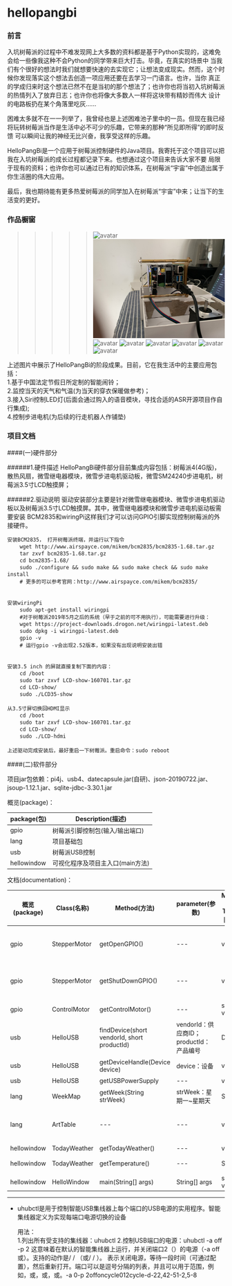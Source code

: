 # hellopangbi

### 前言

入坑树莓派的过程中不难发现网上大多数的资料都是基于Python实现的，这难免会给一些像我这种不会Python的同学带来巨大打击。毕竟，在真实的场景中
当我们有个很好的想法时我们就想要快速的去实现它；让想法变成现实。然而，这个时候你发现落实这个想法去创造一项应用还要在去学习一门语言。也许，当你
真正的学成归来时这个想法已然不在是当初的那个想法了；也许你也将当初入坑树莓派的热情列入了放弃日志；也许你也将像大多数人一样将这块带有精妙而伟大
设计的电路板扔在某个角落里吃灰……<br>

困难太多就不在一一列举了，我曾经也是上述困难池子里中的一员。但现在我已经将玩转树莓派当作是生活中必不可少的乐趣，它带来的那种“所见即所得”的即时反馈
可以瞬间让我的神经无比兴奋，我享受这样的乐趣。<br>

HelloPangBi是一个应用于树莓派控制硬件的Java项目。我寄托于这个项目可以把我在入坑树莓派的成长过程都记录下来。也想通过这个项目来告诉大家不要
局限于现有的资料；也许你也可以通过已有的知识体系，在树莓派“宇宙”中创造出属于你生活圈的伟大应用。<br>

最后，我也期待能有更多热爱树莓派的同学加入在树莓派“宇宙”中来；让当下的生活变的更好。<br>


### 作品橱窗
>>>>>![avatar](./makerimage/20201220成品.jpg)
>>>>>![avatar](./makerimage/20201220作品图1.jpg)
>>>>>![avatar](./makerimage/20201220作品图2.jpg)
>>>>>![avatar](./makerimage/20201220作品图3.jpg)
>>>>>![avatar](./makerimage/20201220作品图4.jpg)
>>>>>![avatar](./makerimage/20201220语音模块1.jpg)
>>>>>![avatar](./makerimage/20201220语音模块2.jpg)
>>>>>![avatar](./makerimage/20201220材料图1.jpg)

上述图片中展示了HelloPangBi的阶段成果。目前，它在我生活中的主要应用包括：<br>
1.基于中国法定节假日所定制的智能闹铃；<br>
2.监控当天的天气和气温(为当天的穿衣保暖做参考)；<br>
3.接入Siri控制LED灯(后面会通过购入的语音模块，寻找合适的ASR开源项目作自行集成);<br>
4.控制步进电机(为后续的行走机器人作铺垫)<br>

### 项目文档

####(一)硬件部分 

######1.硬件描述
HelloPangBi硬件部分目前集成内容包括：树莓派4(4G版)，散热风扇，微雪继电器模块，微雪步进电机驱动板，微雪SM24240步进电机，树莓派3.5寸LCD触摸屏；

######2.驱动说明
驱动安装部分主要是针对微雪继电器模块、微雪步进电机驱动板以及树莓派3.5寸LCD触摸屏。其中，微雪继电器模块和微雪步进电机驱动板需要安装
BCM2835和wiringPi这样我们才可以访问GPIO引脚实现控制树莓派的外接硬件。

    安装BCM2835， 打开树莓派终端，并运行以下指令
        wget http://www.airspayce.com/mikem/bcm2835/bcm2835-1.68.tar.gz
        tar zxvf bcm2835-1.68.tar.gz 
        cd bcm2835-1.68/
        sudo ./configure && sudo make && sudo make check && sudo make install
        # 更多的可以参考官网：http://www.airspayce.com/mikem/bcm2835/
        
        
    安装wiringPi
        sudo apt-get install wiringpi
        #对于树莓派2019年5月之后的系统（早于之前的可不用执行），可能需要进行升级：
        wget https://project-downloads.drogon.net/wiringpi-latest.deb
        sudo dpkg -i wiringpi-latest.deb
        gpio -v
        # 运行gpio -v会出现2.52版本，如果没有出现说明安装出错


    安装3.5 inch 的屏就直接复制下面的内容：
        cd /boot
        sudo tar zxvf LCD-show-160701.tar.gz
        cd LCD-show/
        sudo ./LCD35-show

    从3.5寸屏切换回HDMI显示
        cd /boot
        sudo tar zxvf LCD-show-160701.tar.gz
        cd LCD-show/
        sudo ./LCD-hdmi
    
    上述驱动完成安装后，最好重启一下树莓派。重启命令：sudo reboot


####(二)软件部分 

项目jar包依赖：pi4j、usb4、datecapsule.jar(自研)、json-20190722.jar、jsoup-1.12.1.jar、sqlite-jdbc-3.30.1.jar


概览(package)：

|package(包)|Description(描述)|
|---|---|
|gpio|树莓派引脚控制包(输入/输出端口)|
|lang|项目基础包|
|usb|树莓派USB控制|
|hellowindow|可视化程序及项目主入口(main方法)|


文档(documentation)：

|概览(package)|Class(名称)|Method(方法)|parameter(参数)|Modifier and Type(返回类型)|Description(描述)|
|---|---|---|---|---|---|
|gpio|StepperMotor|getOpenGPIO() |---|void|硬件接入步进电机A3A4B3B4端口，实现控制电机启动|
|gpio|StepperMotor|getShutDownGPIO() |---|void|硬件接入步进电机A3A4B3B4端口，实现控制电机关闭|
|gpio|ControlMotor|getControlMotor()|---|static void|控制步进电机的运行圈数|
|usb|HelloUSB|findDevice(short vendorId, short productId)|vendorId：供应商ID；productId：产品编号|Device|查找 USB 设备|
|usb|HelloUSB|getDeviceHandle(Device device)|device：设备|void|与具体的USB端口实现通信|
|usb|HelloUSB|getUSBPowerSupply|---|void|控制USB电源|
|lang|WeekMap|getWeek(String strWeek)|strWeek：星期一~星期天|String|返回星期一~星期天的英文翻译|
|lang|ArtTable|---|---|void|此类用于画作晴、云、多云、雨、阵雨、雪等天气图形|
|hellowindow|TodayWeather|getTodayWeather()|---|void|展示天气图形化|
|hellowindow|TodayWeather|getTemperature()|---|String|返回当天气温数据|
|hellowindow|HelloWindow|main(String[] args)|String[] args|static void|程序运行主入口|

----
* uhubctl是用于控制智能USB集线器上每个端口的USB电源的实用程序。智能集线器定义为实现每端口电源切换的设备

    用法：<br>
    1.列出所有受支持的集线器：uhubctl
    2.控制USB端口的电源：uhubctl -a off -p 2
    这意味着在默认的智能集线器上运行，并关闭端口2（）的电源（-a off或）。支持的动作是/ / （或/ / ）。 表示关闭电源，等待一段时间（可通过配置），然后重新打开。端口可以​​是逗号分隔的列表，并且可以用于范围，例如，或，或，或。-a 0-p 2offoncycle012cycle-d-22,42-51-2,5-8

